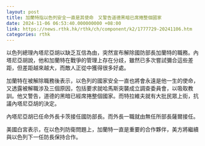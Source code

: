 ```yaml
---
layout: post
title: 加蘭特指以色列安全一直是其使命　又警告道德黑暗已席捲整個國家
date: 2024-11-06 06:53:40.000000000 +08:00
link: https://news.rthk.hk/rthk/ch/component/k2/1777729-20241106.htm
categories: rthk
---
```


以色列總理內塔尼亞胡以缺乏互信為由，突然宣布解除國防部長加蘭特的職務。內塔尼亞胡說，他和加蘭特在戰爭的管理上存在分歧，雖然已多次嘗試彌合這些差距，但差距越來越大，而敵人正從中獲得很多好處。

加蘭特在被解除職務後表示，以色列的國家安全一直也將會永遠是他一生的使命，又透露被解職涉及三個原因，包括要求就哈馬斯突襲成立調查委員會，以吸取教訓。他又警告，道德的黑暗已經席捲整個國家。而特拉維夫就有大批民眾上街，抗議內塔尼亞胡的決定。

內塔尼亞胡已任命外長卡茨接任國防部長。而外長一職就由無任所部長薩爾接任。

美國白宮表示，在以色列防衛問題上，加蘭特一直是重要的合作夥伴，美方將繼續與以色列下一任防長保持合作。
